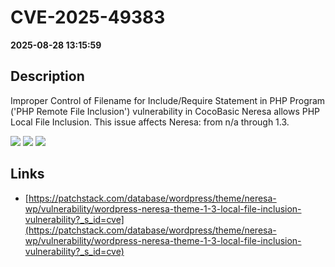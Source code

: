 # CVE-2025-49383

**2025-08-28 13:15:59**

## Description
Improper Control of Filename for Include/Require Statement in PHP Program ('PHP Remote File Inclusion') vulnerability in CocoBasic Neresa allows PHP Local File Inclusion. This issue affects Neresa: from n/a through 1.3.

![](https://img.shields.io/static/v1?label=Score&message=8.1&color=red)
![](https://img.shields.io/static/v1?label=Severity&message=HIGH&color=red)
![](https://img.shields.io/static/v1?label=CWE&message=RFI&color=green)

## Links
- [https://patchstack.com/database/wordpress/theme/neresa-wp/vulnerability/wordpress-neresa-theme-1-3-local-file-inclusion-vulnerability?_s_id=cve](https://patchstack.com/database/wordpress/theme/neresa-wp/vulnerability/wordpress-neresa-theme-1-3-local-file-inclusion-vulnerability?_s_id=cve)
